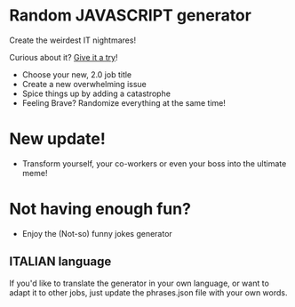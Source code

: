 # Random JAVASCRIPT generator

Create the weirdest IT nightmares!

Curious about it? [Give it a try](https://davidebonifacio.it/playground)!

  - Choose your new, 2.0 job title
  - Create a new overwhelming issue
  - Spice things up by adding a catastrophe
  - Feeling Brave? Randomize everything at the same time!

# New update!
- Transform yourself, your co-workers or even your boss into the ultimate meme!

# Not having enough fun?
 - Enjoy the (Not-so) funny jokes generator

## ITALIAN language

If you'd like to translate the generator in your own language, or want to adapt
it to other jobs, just update the phrases.json file with your own words.
